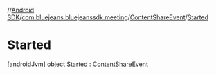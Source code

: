 //[Android SDK](../../../../index.md)/[com.bluejeans.bluejeanssdk.meeting](../../index.md)/[ContentShareEvent](../index.md)/[Started](index.md)



# Started  
 [androidJvm] object [Started](index.md) : [ContentShareEvent](../index.md)   

